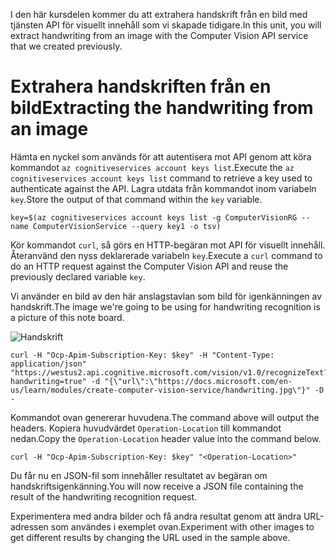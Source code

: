 <span data-ttu-id="44357-101">I den här kursdelen kommer du att extrahera handskrift från en bild med tjänsten API för visuellt innehåll som vi skapade tidigare.</span><span class="sxs-lookup"><span data-stu-id="44357-101">In this unit, you will extract handwriting from an image with the Computer Vision API service that we created previously.</span></span>

# <a name="extracting-the-handwriting-from-an-image"></a><span data-ttu-id="44357-102">Extrahera handskriften från en bild</span><span class="sxs-lookup"><span data-stu-id="44357-102">Extracting the handwriting from an image</span></span>

<span data-ttu-id="44357-103">Hämta en nyckel som används för att autentisera mot API genom att köra kommandot `az cognitiveservices account keys list`.</span><span class="sxs-lookup"><span data-stu-id="44357-103">Execute the `az cognitiveservices account keys list` command to retrieve a key used to authenticate against the API.</span></span> <span data-ttu-id="44357-104">Lagra utdata från kommandot inom variabeln `key`.</span><span class="sxs-lookup"><span data-stu-id="44357-104">Store the output of that command within the `key` variable.</span></span>

```azurecli
key=$(az cognitiveservices account keys list -g ComputerVisionRG --name ComputerVisionService --query key1 -o tsv)
```

<span data-ttu-id="44357-105">Kör kommandot `curl`, så görs en HTTP-begäran mot API för visuellt innehåll. Återanvänd den nyss deklarerade variabeln `key`.</span><span class="sxs-lookup"><span data-stu-id="44357-105">Execute a `curl` command to do an HTTP request against the Computer Vision API and reuse the previously declared variable `key`.</span></span>

<span data-ttu-id="44357-106">Vi använder en bild av den här anslagstavlan som bild för igenkänningen av handskrift.</span><span class="sxs-lookup"><span data-stu-id="44357-106">The image we're going to be using for handwriting recognition is a picture of this note board.</span></span>

![Handskrift](../images/handwriting.jpg)

```azurecli
curl -H "Ocp-Apim-Subscription-Key: $key" -H "Content-Type: application/json" "https://westus2.api.cognitive.microsoft.com/vision/v1.0/recognizeText?handwriting=true" -d "{\"url\":\"https://docs.microsoft.com/en-us/learn/modules/create-computer-vision-service/handwriting.jpg\"}" -D -
```

<span data-ttu-id="44357-108">Kommandot ovan genererar huvudena.</span><span class="sxs-lookup"><span data-stu-id="44357-108">The command above will output the headers.</span></span> <span data-ttu-id="44357-109">Kopiera huvudvärdet `Operation-Location` till kommandot nedan.</span><span class="sxs-lookup"><span data-stu-id="44357-109">Copy the `Operation-Location` header value into the command below.</span></span>

```azurecli
curl -H "Ocp-Apim-Subscription-Key: $key" "<Operation-Location>"
```

<span data-ttu-id="44357-110">Du får nu en JSON-fil som innehåller resultatet av begäran om handskriftsigenkänning.</span><span class="sxs-lookup"><span data-stu-id="44357-110">You will now receive a JSON file containing the result of the handwriting recognition request.</span></span>

<span data-ttu-id="44357-111">Experimentera med andra bilder och få andra resultat genom att ändra URL-adressen som användes i exemplet ovan.</span><span class="sxs-lookup"><span data-stu-id="44357-111">Experiment with other images to get different results by changing the URL used in the sample above.</span></span>